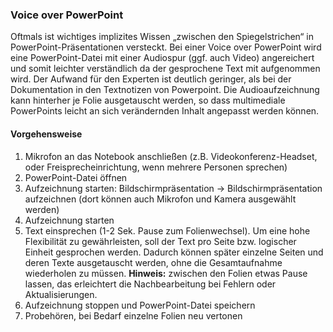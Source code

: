 ### Voice over PowerPoint

Oftmals ist wichtiges implizites Wissen „zwischen den Spiegelstrichen“ in PowerPoint-Präsentationen versteckt. Bei einer Voice over PowerPoint wird eine PowerPoint-Datei mit einer Audiospur (ggf. auch Video) angereichert und somit leichter verständlich da der gesprochene Text mit aufgenommen wird. Der Aufwand für den Experten ist deutlich geringer, als bei der Dokumentation in den Textnotizen von Powerpoint. Die Audioaufzeichnung kann hinterher je Folie ausgetauscht werden, so dass multimediale PowerPoints leicht an sich verändernden Inhalt angepasst werden können.

#### Vorgehensweise

1. Mikrofon an das Notebook anschließen (z.B. Videokonferenz-Headset, oder Freisprecheinrichtung, wenn mehrere Personen sprechen)
 2. PowerPoint-Datei öffnen
5. Aufzeichnung starten: Bildschirmpräsentation -> Bildschirmpräsentation aufzeichnen (dort können auch Mikrofon und Kamera ausgewählt werden)
 1. Aufzeichnung starten
4. Text einsprechen (1-2 Sek. Pause zum Folienwechsel). Um eine hohe Flexibilität zu gewährleisten, soll der Text pro Seite bzw. logischer Einheit gesprochen werden. Dadurch können später einzelne Seiten und deren Texte ausgetauscht werden, ohne die Gesamtaufnahme wiederholen zu müssen.
**Hinweis:** zwischen den Folien etwas Pause lassen, das erleichtert die Nachbearbeitung bei Fehlern oder Aktualisierungen.
5. Aufzeichnung stoppen und PowerPoint-Datei speichern
6. Probehören, bei Bedarf einzelne Folien neu vertonen
